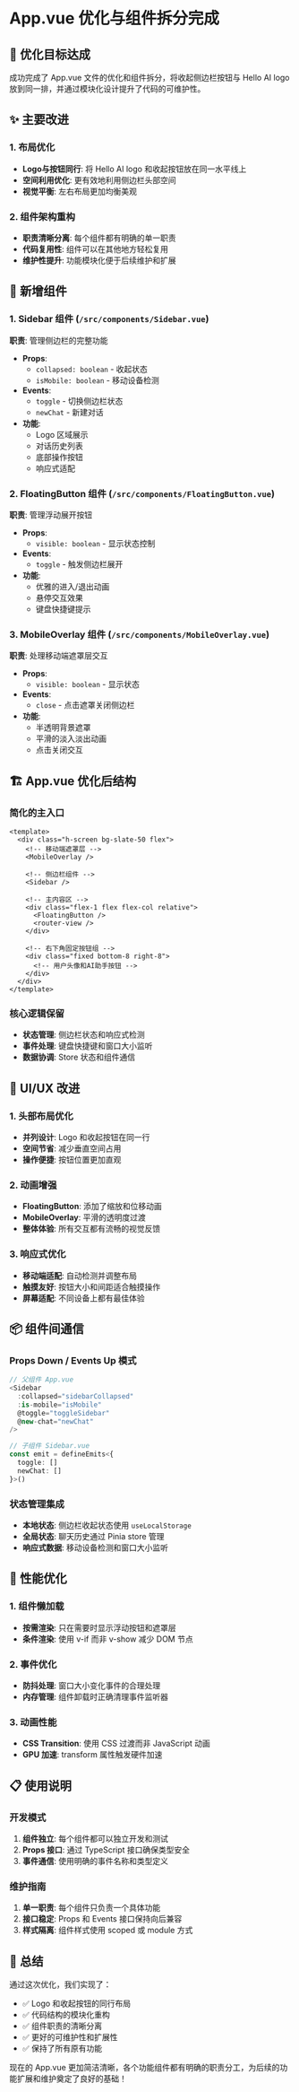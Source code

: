 # App.vue 优化与组件拆分完成

## 🎯 优化目标达成

成功完成了 App.vue 文件的优化和组件拆分，将收起侧边栏按钮与 Hello AI logo 放到同一排，并通过模块化设计提升了代码的可维护性。

## ✨ 主要改进

### 1. 布局优化

- **Logo与按钮同行**: 将 Hello AI logo 和收起按钮放在同一水平线上
- **空间利用优化**: 更有效地利用侧边栏头部空间
- **视觉平衡**: 左右布局更加均衡美观

### 2. 组件架构重构

- **职责清晰分离**: 每个组件都有明确的单一职责
- **代码复用性**: 组件可以在其他地方轻松复用
- **维护性提升**: 功能模块化便于后续维护和扩展

## 🔧 新增组件

### 1. Sidebar 组件 (`/src/components/Sidebar.vue`)

**职责**: 管理侧边栏的完整功能

- **Props**:
  - `collapsed: boolean` - 收起状态
  - `isMobile: boolean` - 移动设备检测
- **Events**:
  - `toggle` - 切换侧边栏状态
  - `newChat` - 新建对话
- **功能**:
  - Logo 区域展示
  - 对话历史列表
  - 底部操作按钮
  - 响应式适配

### 2. FloatingButton 组件 (`/src/components/FloatingButton.vue`)

**职责**: 管理浮动展开按钮

- **Props**:
  - `visible: boolean` - 显示状态控制
- **Events**:
  - `toggle` - 触发侧边栏展开
- **功能**:
  - 优雅的进入/退出动画
  - 悬停交互效果
  - 键盘快捷键提示

### 3. MobileOverlay 组件 (`/src/components/MobileOverlay.vue`)

**职责**: 处理移动端遮罩层交互

- **Props**:
  - `visible: boolean` - 显示状态
- **Events**:
  - `close` - 点击遮罩关闭侧边栏
- **功能**:
  - 半透明背景遮罩
  - 平滑的淡入淡出动画
  - 点击关闭交互

## 🏗️ App.vue 优化后结构

### 简化的主入口

```vue
<template>
  <div class="h-screen bg-slate-50 flex">
    <!-- 移动端遮罩层 -->
    <MobileOverlay />

    <!-- 侧边栏组件 -->
    <Sidebar />

    <!-- 主内容区 -->
    <div class="flex-1 flex flex-col relative">
      <FloatingButton />
      <router-view />
    </div>

    <!-- 右下角固定按钮组 -->
    <div class="fixed bottom-8 right-8">
      <!-- 用户头像和AI助手按钮 -->
    </div>
  </div>
</template>
```

### 核心逻辑保留

- **状态管理**: 侧边栏状态和响应式检测
- **事件处理**: 键盘快捷键和窗口大小监听
- **数据协调**: Store 状态和组件通信

## 🎨 UI/UX 改进

### 1. 头部布局优化

- **并列设计**: Logo 和收起按钮在同一行
- **空间节省**: 减少垂直空间占用
- **操作便捷**: 按钮位置更加直观

### 2. 动画增强

- **FloatingButton**: 添加了缩放和位移动画
- **MobileOverlay**: 平滑的透明度过渡
- **整体体验**: 所有交互都有流畅的视觉反馈

### 3. 响应式优化

- **移动端适配**: 自动检测并调整布局
- **触摸友好**: 按钮大小和间距适合触摸操作
- **屏幕适配**: 不同设备上都有最佳体验

## 📦 组件间通信

### Props Down / Events Up 模式

```typescript
// 父组件 App.vue
<Sidebar
  :collapsed="sidebarCollapsed"
  :is-mobile="isMobile"
  @toggle="toggleSidebar"
  @new-chat="newChat"
/>

// 子组件 Sidebar.vue
const emit = defineEmits<{
  toggle: []
  newChat: []
}>()
```

### 状态管理集成

- **本地状态**: 侧边栏收起状态使用 `useLocalStorage`
- **全局状态**: 聊天历史通过 Pinia store 管理
- **响应式数据**: 移动设备检测和窗口大小监听

## 🚀 性能优化

### 1. 组件懒加载

- **按需渲染**: 只在需要时显示浮动按钮和遮罩层
- **条件渲染**: 使用 v-if 而非 v-show 减少 DOM 节点

### 2. 事件优化

- **防抖处理**: 窗口大小变化事件的合理处理
- **内存管理**: 组件卸载时正确清理事件监听器

### 3. 动画性能

- **CSS Transition**: 使用 CSS 过渡而非 JavaScript 动画
- **GPU 加速**: transform 属性触发硬件加速

## 📋 使用说明

### 开发模式

1. **组件独立**: 每个组件都可以独立开发和测试
2. **Props 接口**: 通过 TypeScript 接口确保类型安全
3. **事件通信**: 使用明确的事件名称和类型定义

### 维护指南

1. **单一职责**: 每个组件只负责一个具体功能
2. **接口稳定**: Props 和 Events 接口保持向后兼容
3. **样式隔离**: 组件样式使用 scoped 或 module 方式

## 🎉 总结

通过这次优化，我们实现了：

- ✅ Logo 和收起按钮的同行布局
- ✅ 代码结构的模块化重构
- ✅ 组件职责的清晰分离
- ✅ 更好的可维护性和扩展性
- ✅ 保持了所有原有功能

现在的 App.vue 更加简洁清晰，各个功能组件都有明确的职责分工，为后续的功能扩展和维护奠定了良好的基础！
